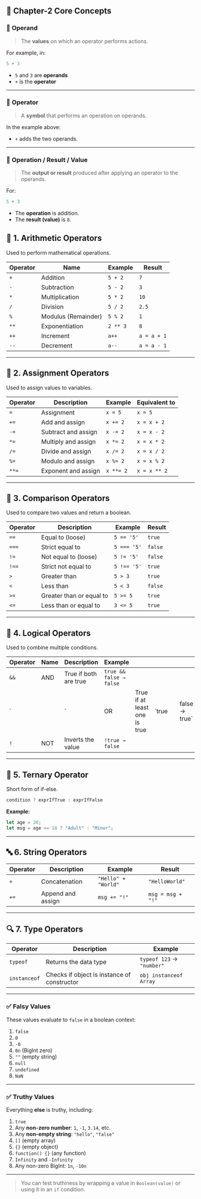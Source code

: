 ## 🧠 Chapter-2 Core Concepts

### 🔸 **Operand**

> The **values** on which an operator performs actions.

For example, in:

```js
5 + 3
```

* `5` and `3` are **operands**
* `+` is the **operator**

---

### 🔸 **Operator**

> A **symbol** that performs an operation on operands.

In the example above:

* `+` adds the two operands.

---

### 🔸 **Operation / Result / Value**

> The **output or result** produced after applying an operator to the operands.

For:

```js
5 + 3
```

* The **operation** is addition.
* The **result (value)** is `8`.



## 🧠 **1. Arithmetic Operators**

Used to perform mathematical operations.

| Operator | Name                | Example  | Result      |
| -------- | ------------------- | -------- | ----------- |
| `+`      | Addition            | `5 + 2`  | `7`         |
| `-`      | Subtraction         | `5 - 2`  | `3`         |
| `*`      | Multiplication      | `5 * 2`  | `10`        |
| `/`      | Division            | `5 / 2`  | `2.5`       |
| `%`      | Modulus (Remainder) | `5 % 2`  | `1`         |
| `**`     | Exponentiation      | `2 ** 3` | `8`         |
| `++`     | Increment           | `a++`    | `a = a + 1` |
| `--`     | Decrement           | `a--`    | `a = a - 1` |

---

## 🧮 **2. Assignment Operators**

Used to assign values to variables.

| Operator | Description         | Example   | Equivalent to |
| -------- | ------------------- | --------- | ------------- |
| `=`      | Assignment          | `x = 5`   | `x = 5`       |
| `+=`     | Add and assign      | `x += 2`  | `x = x + 2`   |
| `-=`     | Subtract and assign | `x -= 2`  | `x = x - 2`   |
| `*=`     | Multiply and assign | `x *= 2`  | `x = x * 2`   |
| `/=`     | Divide and assign   | `x /= 2`  | `x = x / 2`   |
| `%=`     | Modulo and assign   | `x %= 2`  | `x = x % 2`   |
| `**=`    | Exponent and assign | `x **= 2` | `x = x ** 2`  |

---

## 🧾 **3. Comparison Operators**

Used to compare two values and return a boolean.

| Operator | Description              | Example     | Result  |
| -------- | ------------------------ | ----------- | ------- |
| `==`     | Equal to (loose)         | `5 == '5'`  | `true`  |
| `===`    | Strict equal to          | `5 === '5'` | `false` |
| `!=`     | Not equal to (loose)     | `5 != '5'`  | `false` |
| `!==`    | Strict not equal to      | `5 !== '5'` | `true`  |
| `>`      | Greater than             | `5 > 3`     | `true`  |
| `<`      | Less than                | `5 < 3`     | `false` |
| `>=`     | Greater than or equal to | `5 >= 5`    | `true`  |
| `<=`     | Less than or equal to    | `3 <= 5`    | `true`  |

---

## 🔗 **4. Logical Operators**

Used to combine multiple conditions.

| Operator | Name | Description           | Example                 |                              |        |   |                |
| -------- | ---- | --------------------- | ----------------------- | ---------------------------- | ------ | - | -------------- |
| `&&`     | AND  | True if both are true | `true && false → false` |                              |        |   |                |
| `       |      | \`                    | OR                      | True if at least one is true | \`true |   | false → true\` |
| `!`      | NOT  | Inverts the value     | `!true → false`         |                              |        |   |                |

---


## 🔀 **5. Ternary Operator**

Short form of if-else.

```js
condition ? exprIfTrue : exprIfFalse
```

**Example:**

```js
let age = 20;
let msg = age >= 18 ? "Adult" : "Minor";
```

---

## 🔤 **6. String Operators**

| Operator | Description       | Example             | Result            |
| -------- | ----------------- | ------------------- | ----------------- |
| `+`      | Concatenation     | `"Hello" + "World"` | `"HelloWorld"`    |
| `+=`     | Append and assign | `msg += "!"`        | `msg = msg + "!"` |

---

## 🔍 **7. Type Operators**

| Operator     | Description                                 | Example                   |
| ------------ | ------------------------------------------- | ------------------------- |
| `typeof`     | Returns the data type                       | `typeof 123` → `"number"` |
| `instanceof` | Checks if object is instance of constructor | `obj instanceof Array`    |



---

### ✅ **Falsy Values**

These values evaluate to `false` in a boolean context:

1. `false`
2. `0`
3. `-0`
4. `0n` (BigInt zero)
5. `""` (empty string)
6. `null`
7. `undefined`
8. `NaN`

---

### ✅ **Truthy Values**

Everything **else** is truthy, including:

1. `true`
2. Any **non-zero number**: `1`, `-1`, `3.14`, etc.
3. Any **non-empty string**: `"hello"`, `"false"`
4. `[]` (empty array)
5. `{}` (empty object)
6. `function() {}` (any function)
7. `Infinity` and `-Infinity`
8. Any non-zero BigInt: `1n`, `-10n`

---

> You can test truthiness by wrapping a value in `Boolean(value)` or using it in an `if` condition.

